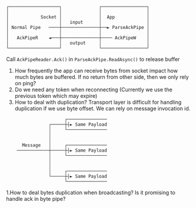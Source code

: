 ```
┌───────────────────┐              ┌─────────────────┐
│                   │              │                 │
│            Socket │              │  App            │
│                   │   input      │                 │
│ Normal Pipe   ────┼──────────────┼──► ParseAckPipe │
│                   │              │                 │
│   AckPipeR    ◄───┼──────────────┼──── AckPipeW    │
│                   │   output     │                 │
└───────────────────┘              └─────────────────┘
```

Call `AckPipeReader.Ack()` in `ParseAckPipe.ReadAsync()` to release buffer

1. How frequently the app can receive bytes from socket impact how much bytes are buffered. If no return from other side, then we only rely on ping?
1. Do we need any token when reconnecting (Currently we use the previous token which may expire)
1. How to deal with duplication? Transport layer is difficult for handling duplication if we use byte offset. We can rely on message invocation id.

```
                      ┌───────────────
                ┌─────┼┤► Same Payload
                │     └───────────────
                │
                │
      Message   │     ┌───────────────
    ────────────┼─────┼┤► Same Payload
                │     └───────────────
                │
                │
                │     ┌───────────────
                └─────┼┤► Same Payload
                      └───────────────
```
1.How to deal bytes duplication when broadcasting? Is it promising to handle ack in byte pipe?